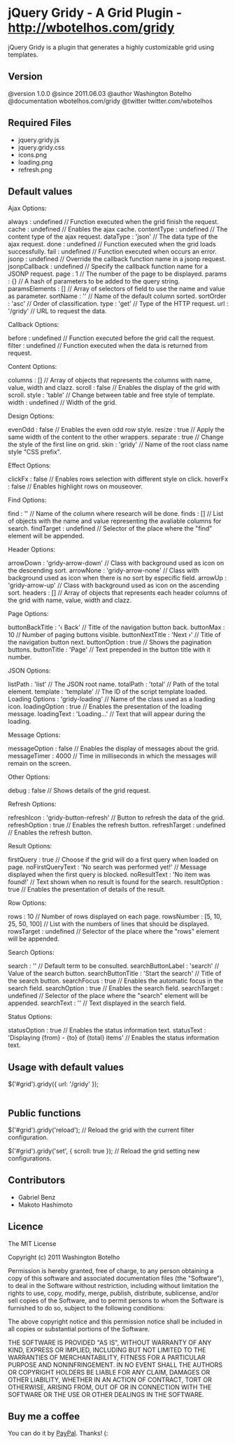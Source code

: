 # jQuery Gridy - A Grid Plugin - http://wbotelhos.com/gridy

jQuery Gridy is a plugin that generates a highly customizable grid using templates.

## Version

  @version        1.0.0
  @since          2011.06.03
  @author         Washington Botelho
  @documentation  wbotelhos.com/gridy
  @twitter        twitter.com/wbotelhos

## Required Files

+ jquery.gridy.js
+ jquery.gridy.css
+ icons.png
+ loading.png
+ refresh.png

## Default values

  Ajax Options:

  always            : undefined                               // Function executed when the grid finish the request.
  cache             : undefined                               // Enables the ajax cache.
  contentType       : undefined                               // The content type of the ajax request.
  dataType          : 'json'                                  // The data type of the ajax request.
  done              : undefined                               // Function executed when the grid loads successfully.
  fail              : undefined                               // Function executed when occurs an error.
  jsonp             : undefined                               // Override the callback function name in a jsonp request.
  jsonpCallback     : undefined                               // Specify the callback function name for a JSONP request.
  page              : 1                                       // The number of the page to be displayed.
  params            : {}                                      // A hash of parameters to be added to the query string.
  paramsElements    : []                                      // Array of selectors of field to use the name and value as parameter.
  sortName          : ''                                      // Name of the default column sorted.
  sortOrder         : 'asc'                                   // Order of classification.
  type              : 'get'                                   // Type of the HTTP request.
  url               : '/gridy'                                // URL to request the data.

  Callback Options:

  before            : undefined                               // Function executed before the grid call the request.
  filter            : undefined                               // Function executed when the data is returned from request.

  Content Options:

  columns           : []                                      // Array of objects that represents the columns with name, value, width and clazz.
  scroll            : false                                   // Enables the display of the grid with scroll.
  style             : 'table'                                 // Change between table and free style of template.
  width             : undefined                               // Width of the grid.

  Design Options:

  evenOdd           : false                                   // Enables the even odd row style.
  resize            : true                                    // Apply the same width of the content to the other wrappers.
  separate          : true                                    // Change the style of the first line on grid.
  skin              : 'gridy'                                 // Name of the root class name style "CSS prefix".

  Effect Options:

  clickFx           : false                                   // Enables rows selection with different style on click.
  hoverFx           : false                                   // Enables highlight rows on mouseover.

  Find Options:

  find              : ''                                      // Name of the column where research will be done.
  finds             : []                                      // List of objects with the name and value representing the avaliable columns for search.
  findTarget        : undefined                               // Selector of the place where the "find" element will be appended.

  Header Options:

  arrowDown         : 'gridy-arrow-down'                      // Class with background used as icon on the descending sort.
  arrowNone         : 'gridy-arrow-none'                      // Class with background used as icon when there is no sort by especific field.
  arrowUp           : 'gridy-arrow-up'                        // Class with background used as icon on the ascending sort.
  headers           : []                                      // Array of objects that represents each header columns of the grid with name, value, width and clazz.

  Page Options:

  buttonBackTitle   : '&lsaquo; Back'                         // Title of the navigation button back.
  buttonMax         : 10                                      // Number of paging buttons visible.
  buttonNextTitle   : 'Next &rsaquo;'                         // Title of the navigation button next.
  buttonOption      : true                                    // Shows the pagination buttons.
  buttonTitle       : 'Page'                                  // Text prepended in the button title with it number.

  JSON Options:

  listPath          : 'list'                                  // The JSON root name.
  totalPath         : 'total'                                 // Path of the total element.
  template          : 'template'                              // The ID of the script template loaded.
  Loading Options   : 'gridy-loading'                         // Name of the class used as a loading icon.
  loadingOption     : true                                    // Enables the presentation of the loading message.
  loadingText       : 'Loading...'                            // Text that will appear during the loading.

  Message Options:

  messageOption     : false                                   // Enables the display of messages about the grid.
  messageTimer      : 4000                                    // Time in milliseconds in which the messages will remain on the screen.

  Other Options:

  debug             : false                                   // Shows details of the grid request.

  Refresh Options:

  refreshIcon       : 'gridy-button-refresh'                  // Button to refresh the data of the grid.
  refreshOption     : true                                    // Enables the refresh button.
  refreshTarget     : undefined                               // Enables the refresh button.

  Result Options:

  firstQuery        : true                                    // Choose if the grid will do a first query when loaded on page.
  noFirstQueryText  : 'No search was performed yet!'          // Message displayed when the first query is blocked.
  noResultText      : 'No item was found!'                    // Text shown when no result is found for the search.
  resultOption      : true                                    // Enables the presentation of details of the result.

  Row Options:

  rows              : 10                                      // Number of rows displayed on each page.
  rowsNumber        : [5, 10, 25, 50, 100]                    // List with the numbers of lines that should be displayed.
  rowsTarget        : undefined                               // Selector of the place where the "rows" element will be appended.

  Search Options:

  search            : ''                                      // Default term to be consulted.
    searchButtonLabel : 'search'                                // Value of the search button.
    searchButtonTitle : 'Start the search'                      // Title of the search button.
  searchFocus       : true                                    // Enables the automatic focus in the search field.
  searchOption      : true                                    // Enables the search field.
  searchTarget      : undefined                               // Selector of the place where the "search" element will be appended.
  searchText        : ''                                      // Text displayed in the search field.

  Status Options:

  statusOption      : true                                    // Enables the status information text.
  statusText        : 'Displaying {from} - {to} of {total} items' // Enables the status information text.

## Usage with default values

  $('#grid').gridy({ url: '/gridy' });

  <table id="grid"></table>

  <script id="template" type="text/x-jquery-tmpl">
     <tr>
        <td>${name}</td>
        <td>${email}</td>
     </tr>
  </script>

## Public functions

  $('#grid').gridy('reload');                // Reload the grid with the current filter configuration.

  $('#grid').gridy('set', { scroll: true }); // Reload the grid setting new configurations.

## Contributors

+ Gabriel Benz
+ Makoto Hashimoto

## Licence

The MIT License

Copyright (c) 2011 Washington Botelho

Permission is hereby granted, free of charge, to any person obtaining a copy of this software and associated documentation files (the "Software"), to deal in the Software without restriction, including without limitation the rights to use, copy, modify, merge, publish, distribute, sublicense, and/or sell copies of the Software, and to permit persons to whom the Software is furnished to do so, subject to the following conditions:

The above copyright notice and this permission notice shall be included in all copies or substantial portions of the Software.

THE SOFTWARE IS PROVIDED "AS IS", WITHOUT WARRANTY OF ANY KIND, EXPRESS OR IMPLIED, INCLUDING BUT NOT LIMITED TO THE WARRANTIES OF MERCHANTABILITY, FITNESS FOR A PARTICULAR PURPOSE AND NONINFRINGEMENT. IN NO EVENT SHALL THE AUTHORS OR COPYRIGHT HOLDERS BE LIABLE FOR ANY CLAIM, DAMAGES OR OTHER LIABILITY, WHETHER IN AN ACTION OF CONTRACT, TORT OR OTHERWISE, ARISING FROM, OUT OF OR IN CONNECTION WITH THE SOFTWARE OR THE USE OR OTHER DEALINGS IN THE SOFTWARE.

## Buy me a coffee

You can do it by [PayPal](https://www.paypal.com/cgi-bin/webscr?cmd=_donations&business=X8HEP2878NDEG&item_name=jQuery%20Gridy). Thanks! (:
